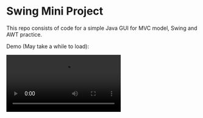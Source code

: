 # Swing Mini Project

This repo consists of code for a simple Java GUI for MVC model, Swing and AWT practice.

Demo (May take a while to load):

![](assets/demo.mp4)
